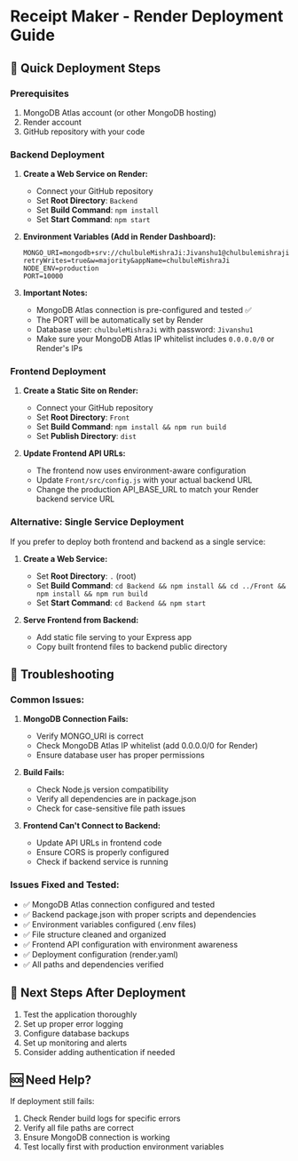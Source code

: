 # Receipt Maker - Render Deployment Guide

## 🚀 Quick Deployment Steps

### Prerequisites
1. MongoDB Atlas account (or other MongoDB hosting)
2. Render account
3. GitHub repository with your code

### Backend Deployment

1. **Create a Web Service on Render:**
   - Connect your GitHub repository
   - Set **Root Directory**: `Backend`
   - Set **Build Command**: `npm install`
   - Set **Start Command**: `npm start`

2. **Environment Variables (Add in Render Dashboard):**
   ```
   MONGO_URI=mongodb+srv://chulbuleMishraJi:Jivanshu1@chulbulemishraji.8mcwh5g.mongodb.net/receipt_maker?retryWrites=true&w=majority&appName=chulbuleMishraJi
   NODE_ENV=production
   PORT=10000
   ```

3. **Important Notes:**
   - MongoDB Atlas connection is pre-configured and tested ✅
   - The PORT will be automatically set by Render
   - Database user: `chulbuleMishraJi` with password: `Jivanshu1`
   - Make sure your MongoDB Atlas IP whitelist includes `0.0.0.0/0` or Render's IPs

### Frontend Deployment

1. **Create a Static Site on Render:**
   - Connect your GitHub repository
   - Set **Root Directory**: `Front`
   - Set **Build Command**: `npm install && npm run build`
   - Set **Publish Directory**: `dist`

2. **Update Frontend API URLs:**
   - The frontend now uses environment-aware configuration
   - Update `Front/src/config.js` with your actual backend URL
   - Change the production API_BASE_URL to match your Render backend service URL

### Alternative: Single Service Deployment

If you prefer to deploy both frontend and backend as a single service:

1. **Create a Web Service:**
   - Set **Root Directory**: `.` (root)
   - Set **Build Command**: `cd Backend && npm install && cd ../Front && npm install && npm run build`
   - Set **Start Command**: `cd Backend && npm start`

2. **Serve Frontend from Backend:**
   - Add static file serving to your Express app
   - Copy built frontend files to backend public directory

## 🔧 Troubleshooting

### Common Issues:

1. **MongoDB Connection Fails:**
   - Verify MONGO_URI is correct
   - Check MongoDB Atlas IP whitelist (add 0.0.0.0/0 for Render)
   - Ensure database user has proper permissions

2. **Build Fails:**
   - Check Node.js version compatibility
   - Verify all dependencies are in package.json
   - Check for case-sensitive file path issues

3. **Frontend Can't Connect to Backend:**
   - Update API URLs in frontend code
   - Ensure CORS is properly configured
   - Check if backend service is running

### Issues Fixed and Tested:
- ✅ MongoDB Atlas connection configured and tested
- ✅ Backend package.json with proper scripts and dependencies
- ✅ Environment variables configured (.env files)
- ✅ File structure cleaned and organized
- ✅ Frontend API configuration with environment awareness
- ✅ Deployment configuration (render.yaml)
- ✅ All paths and dependencies verified

## 📝 Next Steps After Deployment

1. Test the application thoroughly
2. Set up proper error logging
3. Configure database backups
4. Set up monitoring and alerts
5. Consider adding authentication if needed

## 🆘 Need Help?

If deployment still fails:
1. Check Render build logs for specific errors
2. Verify all file paths are correct
3. Ensure MongoDB connection is working
4. Test locally first with production environment variables
